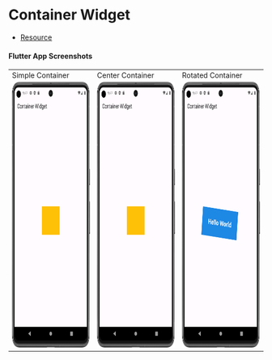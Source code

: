 # Container Widget

- [Resource](https://api.flutter.dev/flutter/widgets/Container-class.html)

#### Flutter App Screenshots

<table>
  <tr>
    <td>Simple Container</td>
     <td>Center Container</td>
     <td>Rotated Container</td>
  </tr>
  <tr>
    <td><img src="Assets/center_container.png" width=250 height=525></td>
    <td><img src="Assets/center_container.png" width=250 height=525></td>
    <td><img src="Assets/rotated_container.png" width=250 height=525></td>
  </tr>
 </table>

